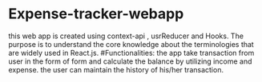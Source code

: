 # Expense-tracker-webapp
this web app is created using context-api , usrReducer and Hooks. The purpose is to understand the core knowledge about the terminologies that are widely used in React.js.
#Functionalities:
the app take transaction from user in the form of form and calculate the balance by utilizing income and expense.
the user can maintain the history of his/her transaction.

